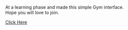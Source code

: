 At a learning phase and made this simple Gym interface.              
Hope you will love to join.

<a href = "https://ayushraghu22.github.io/Gym-website-beginner/">Click Here</a>
